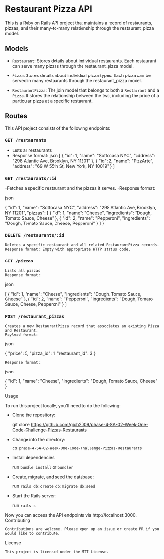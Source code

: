 # Restaurant Pizza API

This is a Ruby on Rails API project that maintains a record of restaurants, pizzas, and their many-to-many relationship through the restaurant_pizza model.

## Models

- `Restaurant`: Stores details about individual restaurants. Each restaurant can serve many pizzas through the restaurant_pizza model.

- `Pizza`: Stores details about individual pizza types. Each pizza can be served in many restaurants through the restaurant_pizza model.

- `RestaurantPizza`: The join model that belongs to both a `Restaurant` and a `Pizza`. It stores the relationship between the two, including the price of a particular pizza at a specific restaurant.

## Routes

This API project consists of the following endpoints:

### `GET /restaurants`
- Lists all restaurants
- Response format:
    json
        [
          {
            "id": 1,
            "name": "Sottocasa NYC",
            "address": "298 Atlantic Ave, Brooklyn, NY 11201"
          },
          {
            "id": 2,
            "name": "PizzArte",
            "address": "69 W 55th St, New York, NY 10019"
          }
        ]

### `GET /restaurants/:id`

-Fetches a specific restaurant and the pizzas it serves.
-Response format:

json

{
  "id": 1,
  "name": "Sottocasa NYC",
  "address": "298 Atlantic Ave, Brooklyn, NY 11201",
  "pizzas": [
    {
      "id": 1,
      "name": "Cheese",
      "ingredients": "Dough, Tomato Sauce, Cheese"
    },
    {
      "id": 2,
      "name": "Pepperoni",
      "ingredients": "Dough, Tomato Sauce, Cheese, Pepperoni"
    }
  ]
}

### `DELETE /restaurants/:id`

    Deletes a specific restaurant and all related RestaurantPizza records.
    Response format: Empty with appropriate HTTP status code.

### `GET /pizzas`

    Lists all pizzas
    Response format:

json

[
  {
    "id": 1,
    "name": "Cheese",
    "ingredients": "Dough, Tomato Sauce, Cheese"
  },
  {
    "id": 2,
    "name": "Pepperoni",
    "ingredients": "Dough, Tomato Sauce, Cheese, Pepperoni"
  }
]

### `POST /restaurant_pizzas`

    Creates a new RestaurantPizza record that associates an existing Pizza and Restaurant.
    Payload format:

json

{
  "price": 5,
  "pizza_id": 1,
  "restaurant_id": 3
}

    Response format:

json

{
  "id": 1,
  "name": "Cheese",
  "ingredients": "Dough, Tomato Sauce, Cheese"
}

Usage

To run this project locally, you'll need to do the following:

  - Clone the repository:

    git clone https://github.com/gich2009/phase-4-SA-02-Week-One-Code-Challenge-Pizzas-Restaurants

  - Change into the directory:

    `cd phase-4-SA-02-Week-One-Code-Challenge-Pizzas-Restaurants`

  - Install dependencies:

    run `bundle install` or `bundler`

  - Create, migrate, and seed the database:

    run `rails db:create db:migrate db:seed`

  - Start the Rails server:

    run `rails s`

Now you can access the API endpoints via http://localhost:3000.
Contributing

    Contributions are welcome. Please open up an issue or create PR if you would like to contribute.

License

    This project is licensed under the MIT License.
